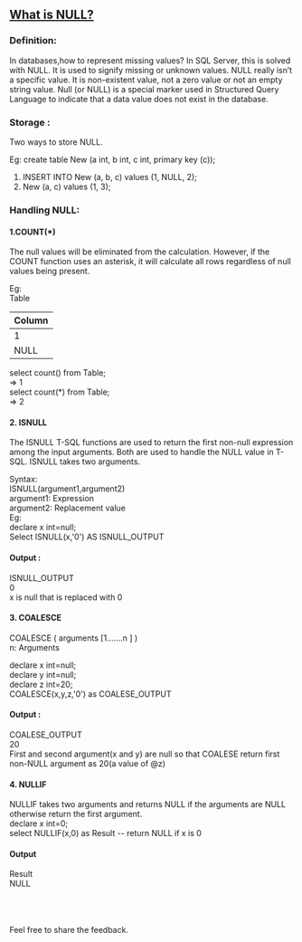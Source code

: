 ## [What is NULL?](https://prayuja-teli.github.io/Blog/Null)     

### Definition:<br/>

In databases,how to represent missing values?
In SQL Server, this is solved with NULL.
It is used to signify missing or unknown values.
NULL really isn’t a specific value.
It is non-existent value, not a zero value or not an empty string value.
Null (or NULL) is a special marker used in Structured Query Language to indicate that a data value does not exist in the database. <br/>


### Storage :<br/>

Two ways to store NULL.<br/>

Eg: create table New (a int, b int, c int, primary key (c));<br/>

1. INSERT INTO New (a, b, c) values (1, NULL, 2);<br/>
2. New (a, c) values (1, 3);<br/>

### Handling NULL:<br/>

#### 1.COUNT(*)<br/>

The null values will be eliminated from the calculation. However, if the COUNT function uses an asterisk, it will calculate all rows regardless of null values being present.<br/>

Eg:<br/>
Table<br/>

| Column       | 
| :------------- | 
| 1 |
| NULL | 


select count() from Table;<br/>
=> 1<br/>
select count(*) from Table;<br/>
=> 2<br/>

#### 2. ISNULL<br/>

The ISNULL T-SQL functions are used to return the first non-null expression among the input arguments. Both are used to handle the NULL value in T-SQL. ISNULL takes two arguments.<br/>

Syntax: <br/>
ISNULL(argument1,argument2)<br/>
argument1: Expression<br/>
argument2: Replacement value<br/>
Eg:<br/>
declare x int=null;<br/>
Select ISNULL(x,'0') AS ISNULL_OUTPUT<br/>
 
#### Output : <br/>
ISNULL_OUTPUT<br/>
0<br/>
x is null that is replaced with 0<br/>

#### 3. COALESCE<br/>
COALESCE ( arguments [1.......n ] )<br/>
n: Arguments<br/>

 declare x int=null;<br/>
 declare y int=null;<br/>
 declare z int=20;<br/>
 COALESCE(x,y,z,'0') as COALESE_OUTPUT<br/>
 
 #### Output : <br/>
 COALESE_OUTPUT<br/>
 20<br/>
 First and second argument(x and y) are null so that COALESE return first<br/>
 non-NULL argument as 20(a value of @z)<br/>

#### 4. NULLIF<br/>
NULLIF takes two arguments and returns NULL if the arguments are NULL otherwise return the first argument.<br/>
declare x int=0;<br/>
select NULLIF(x,0) as Result -- return NULL if x is 0<br/>

#### Output<br/>
Result<br/>
NULL<br/>
<br/><br/><br/>

Feel free to share the feedback.
